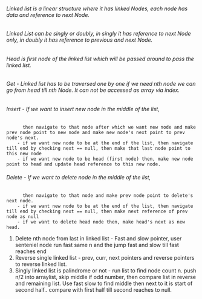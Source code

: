 ###### Linked list is a linear structure where it has linked Nodes, each node has data and reference to next Node.
###### Linked List can be singly or doubly, in singly it has reference to next Node only, in doubly it has reference to previous and next Node.
###### Head is first node of the linked list which will be passed around to pass the linked list.
###### Get - Linked list has to be traversed one by one if we need nth node we can go from head till nth Node. It can not be accessed as array via index.
###### Insert - If we want to insert new node in the middle of the list, 
          then navigate to that node after which we want new node and make prev node point to new node and make new node's next point to prev node's next.
        - if we want new node to be at the end of the list, then navigate till end by checking next == null, then make that last node point to this new node
        - if we want new node to be head (first node) then, make new node point to head and update head reference to this new node.
###### Delete - If we want to delete node in the middle of the list, 
          then navigate to that node and make prev node point to delete's next node.
        - if we want new node to be at the end of the list, then navigate till end by checking next == null, then make next reference of prev node as null
        - if we want to delete head node then, make head's next as new head.
1. Delete nth node from last in linked list - Fast and slow pointer, user senteniel node run fast same n and the jump fast and slow till fast reaches end
2. Reverse single linked list - prev, curr, next pointers and reverse pointers to reverse linked list.
3. Singly linked list is palindrome or not - run list to find node count n. push n/2 into arraylist, skip middle if odd number, then compare list in reverse and remaining list. 
Use fast slow to find middle then next to it is start of second half.. compare with first half till second reaches to null.

        

